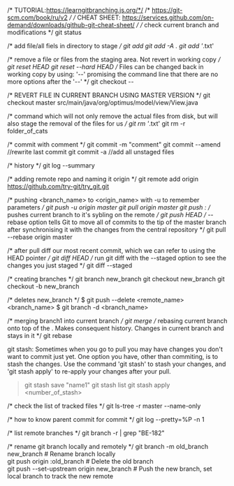 /* TUTORIAL:https://learngitbranching.js.org/*/
/* https://git-scm.com/book/ru/v2 */
/* CHEAT SHEET: https://services.github.com/on-demand/downloads/github-git-cheat-sheet/ */
/* check current branch and modifications */
git status

/* add file/all fiels in directory to stage */
git add <file>
git add -A .
git add '*.txt'

/* remove a file or files from the staging area. Not revert in working copy */
git reset HEAD <file>
git reset --hard HEAD
/* Files can be changed back in working copy by using:
'--'  promising the command line that there are no more options after the '--' */
git checkout -- <file>

/* REVERT FILE IN CURRENT BRANCH USING MASTER VERSION */
git checkout master src/main/java/org/optimus/model/view/View.java


/* command which will not only remove the actual files from disk, but will also stage the removal of the files for us */
git rm '*.txt'
git rm -r folder_of_cats

/* commit with comment */
git commit -m "comment"
git commit --amend //rewrite last commit 
git commit -a //add all unstaged files

/* history */
git log --summary

/* adding remote repo and naming it origin */
git remote add origin https://github.com/try-git/try_git.git

/* pushing <branch_name> to <origin_name> with -u to remember parameters */
git push -u origin master
git pull origin master
git push  <REMOTENAME> <LOCALBRANCHNAME>:<REMOTEBRANCHNAME> 
/* pushes current branch to it's sybling on the remote */
git push <REMOTENAME> HEAD
/* --rebase option tells Git to move all of commits to the tip of the master branch after synchronising it with the changes from the central repository */
git pull --rebase origin master  

/* after pull diff our most recent commit, which we can refer to using the HEAD pointer */
git diff HEAD
/* run git diff with the --staged option to see the changes you just staged */
git diff --staged

/* creating branches */
git branch new_branch
git checkout new_branch
git checkout -b new_branch

/* deletes new_branch */
$ git push --delete <remote_name> <branch_name>
$ git branch -d <branch_name>

/* merging branch1 into current branch */
git merge <branch1>
/* rebasing current branch onto top of the <branch1>. Makes consequent history. Changes in current branch and stays in it */
git rebase <branch1>

git stash:
Sometimes when you go to pull you may have changes you don't want to commit just yet. One option you have, other than commiting, is to stash the changes.
Use the command 'git stash' to stash your changes, and 'git stash apply' to re-apply your changes after your pull.
>git stash save "name1"
>git stash list
>git stash apply <number_of_stash>

/* check the list of tracked files */
git ls-tree -r master --name-only

/* how to know parent commit for commit */
 git log --pretty=%P -n 1 <commit>
 
/* list remote branches */
git branch -r | grep "BE-182"

/* rename git branch locally and remotely */
git branch -m old_branch new_branch         # Rename branch locally    
git push origin :old_branch                 # Delete the old branch    
git push --set-upstream origin new_branch   # Push the new branch, set local branch to track the new remote